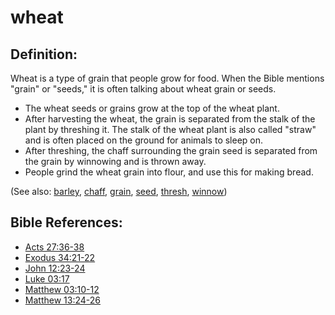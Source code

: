 # wheat #

## Definition: ##

Wheat is a type of grain that people grow for food. When the Bible mentions "grain" or "seeds," it is often talking about wheat grain or seeds.

 * The wheat seeds or grains grow at the top of the wheat plant.
 * After harvesting the wheat, the grain is separated from the stalk of the plant by threshing it. The stalk of the wheat plant is also called "straw" and is often placed on the ground for animals to sleep on.
* After threshing, the chaff surrounding the grain seed is separated from the grain by winnowing and is thrown away.
 * People grind the wheat grain into flour, and use this for making bread.

(See also: [barley](../other/barley.md), [chaff](../other/chaff.md), [grain](../other/grain.md), [seed](../kt/seed.md), [thresh](../other/thresh.md), [winnow](../other/winnow.md))

## Bible References: ##

* [Acts 27:36-38](https://door43.org/en/bible/notes/act/27/36)
* [Exodus 34:21-22](https://door43.org/en/bible/notes/exo/34/21)
* [John 12:23-24](https://door43.org/en/bible/notes/jhn/12/23)
* [Luke 03:17](https://door43.org/en/bible/notes/luk/03/17)
* [Matthew 03:10-12](https://door43.org/en/bible/notes/mat/03/10)
* [Matthew 13:24-26](https://door43.org/en/bible/notes/mat/13/24)

